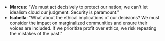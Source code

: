 - **Marcus**: "We must act decisively to protect our nation; we can't let idealism cloud our judgment. Security is paramount."
- **Isabella**: "What about the ethical implications of our decisions? We must consider the impact on marginalized communities and ensure their voices are included. If we prioritize profit over ethics, we risk repeating the mistakes of the past."
